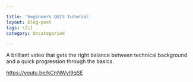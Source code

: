 ```yaml
---

title: 'beginners QGIS tutorial'  
layout: blog-post  
tags: \[\]  
category: Uncategoried

---
```


A brilliant video that gets the right balance between technical background and a quick progression through the basics.

https://youtu.be/kCnNWyl9qSE

